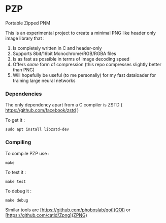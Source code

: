 # PZP
Portable Zipped PNM

This is an experimental project to create a minimal
PNG like header only image library that :

1) Is completely written in C and header-only
2) Supports 8bit/16bit Monochrome/RGB/RGBA files
3) Is as fast as possible in terms of image decoding speed
4) Offers *some* form of compression (this repo compresses slightly better than PNG)
5) Will hopefully be useful (to me personally) for my fast dataloader for training large neural networks 


### Dependencies

The only dependency apart from a C compiler is ZSTD ( https://github.com/facebook/zstd )

To get it :
```
sudo apt install libzstd-dev
```

### Compiling

To compile PZP use :
```
make
```

To test it :
```
make test
```

To debug it :
```
make debug
```

Similar tools are [https://github.com/phoboslab/qoi](QOI) or  [https://github.com/catid/Zpng](ZPNG)


